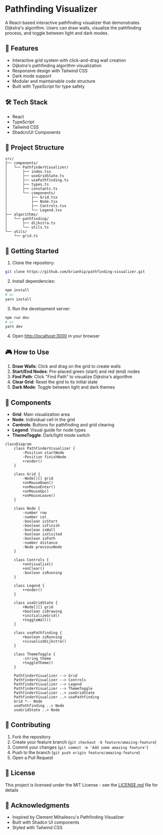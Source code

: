 # Pathfinding Visualizer

A React-based interactive pathfinding visualizer that demonstrates Dijkstra's algorithm. Users can draw walls, visualize the pathfinding process, and toggle between light and dark modes.

## 🚀 Features

- Interactive grid system with click-and-drag wall creation
- Dijkstra's pathfinding algorithm visualization
- Responsive design with Tailwind CSS
- Dark mode support
- Modular and maintainable code structure
- Built with TypeScript for type safety

## 🛠️ Tech Stack

- React
- TypeScript
- Tailwind CSS
- Shadcn/UI Components

## 📁 Project Structure

```
src/
├── components/
│   └── PathfinderVisualizer/
│       ├── index.tsx
│       ├── useGridState.ts
│       ├── usePathfinding.ts
│       ├── types.ts
│       ├── constants.ts
│       └── components/
│           ├── Grid.tsx
│           ├── Node.tsx
│           ├── Controls.tsx
│           └── Legend.tsx
├── algorithms/
│   └── pathfinding/
│       ├── dijkstra.ts
│       └── utils.ts
└── utils/
    └── grid.ts
```

## 🚀 Getting Started

1. Clone the repository:
```bash
git clone https://github.com/brianhip/pathfinding-visualizer.git
```

2. Install dependencies:
```bash
npm install
# or
yarn install
```

3. Run the development server:
```bash
npm run dev
# or
yarn dev
```

4. Open [http://localhost:3000](http://localhost:3000) in your browser

## 🎮 How to Use

1. **Draw Walls**: Click and drag on the grid to create walls
2. **Start/End Nodes**: Pre-placed green (start) and red (end) nodes
3. **Find Path**: Click "Find Path" to visualize Dijkstra's algorithm
4. **Clear Grid**: Reset the grid to its initial state
5. **Dark Mode**: Toggle between light and dark themes

## 🧩 Components

- **Grid**: Main visualization area
- **Node**: Individual cell in the grid
- **Controls**: Buttons for pathfinding and grid clearing
- **Legend**: Visual guide for node types
- **ThemeToggle**: Dark/light mode switch

```mermaid
classDiagram
    class PathfinderVisualizer {
        -Position startNode
        -Position finishNode
        +render()
    }

    class Grid {
        -Node[][] grid
        +onMouseDown()
        +onMouseEnter()
        +onMouseUp()
        +onMouseLeave()
    }

    class Node {
        -number row
        -number col
        -boolean isStart
        -boolean isFinish
        -boolean isWall
        -boolean isVisited
        -boolean isPath
        -number distance
        -Node previousNode
    }

    class Controls {
        +onVisualize()
        +onClear()
        -boolean isRunning
    }

    class Legend {
        +render()
    }

    class useGridState {
        +Node[][] grid
        +boolean isDrawing
        +initializeGrid()
        +toggleWall()
    }

    class usePathfinding {
        +boolean isRunning
        +visualizeDijkstra()
    }

    class ThemeToggle {
        -string theme
        +toggleTheme()
    }

    PathfinderVisualizer --> Grid
    PathfinderVisualizer --> Controls
    PathfinderVisualizer --> Legend
    PathfinderVisualizer --> ThemeToggle
    PathfinderVisualizer ..> useGridState
    PathfinderVisualizer ..> usePathfinding
    Grid *-- Node
    usePathfinding ..> Node
    useGridState ..> Node
```

## 🤝 Contributing

1. Fork the repository
2. Create your feature branch (`git checkout -b feature/amazing-feature`)
3. Commit your changes (`git commit -m 'Add some amazing feature'`)
4. Push to the branch (`git push origin feature/amazing-feature`)
5. Open a Pull Request

## 📝 License

This project is licensed under the MIT License - see the [LICENSE.md](LICENSE.md) file for details

## 🙏 Acknowledgments

- Inspired by Clement Mihailescu's Pathfinding Visualizer
- Built with Shadcn UI components
- Styled with Tailwind CSS
